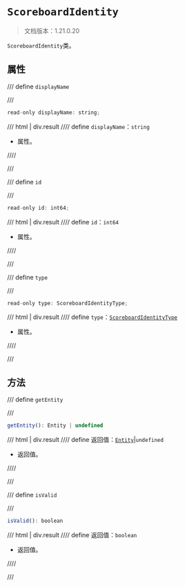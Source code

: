# `ScoreboardIdentity`

> 文档版本：1.21.0.20

`ScoreboardIdentity`类。

## 属性

/// define
`displayName`


///

```js
read-only displayName: string;
```

/// html | div.result
//// define
`displayName`：`string`

- 属性。


////

///


/// define
`id`


///

```js
read-only id: int64;
```

/// html | div.result
//// define
`id`：`int64`

- 属性。


////

///


/// define
`type`


///

```js
read-only type: ScoreboardIdentityType;
```

/// html | div.result
//// define
`type`：[`ScoreboardIdentityType`](./scoreboardidentitytype.md)

- 属性。


////

///


## 方法

/// define
`getEntity`


///

```js
getEntity(): Entity | undefined
```

/// html | div.result
//// define
返回值：[`Entity`](./entity.md)|`undefined`

- 返回值。


////

///


/// define
`isValid`


///

```js
isValid(): boolean
```

/// html | div.result
//// define
返回值：`boolean`

- 返回值。


////

///

